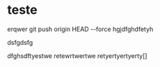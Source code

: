 # teste
erqwer
git push origin HEAD --force
hgjdfghdfetyh

dsfgdsfg

dfghsdftyestwe 
retewrtwertwe
retyertyertyerty[]